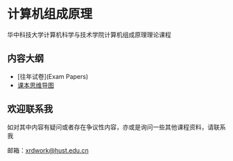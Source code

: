 # 计算机组成原理

华中科技大学计算机科学与技术学院计算机组成原理理论课程

## 内容大纲

- [往年试卷](Exam Papers)
- [课本思维导图](课本导图.pdf)

## 欢迎联系我

如对其中内容有疑问或者存在争议性内容，亦或是询问一些其他课程资料，请联系我

邮箱：xrdwork@hust.edu.cn
